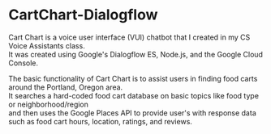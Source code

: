 # CartChart-Dialogflow

Cart Chart is a voice user interface (VUI) chatbot that I created in my CS Voice Assistants class. \
It was created using Google's Dialogflow ES, Node.js, and the Google Cloud Console.

The basic functionality of Cart Chart is to assist users in finding food carts around
the Portland, Oregon area. \
It searches a hard-coded food cart database on basic topics like food type or 
neighborhood/region \
and then uses the Google Places API to provide user's with 
response data such as food cart hours, location, ratings, and reviews.
